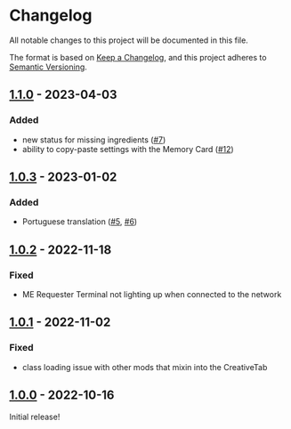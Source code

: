 # Changelog

All notable changes to this project will be documented in this file.

The format is based on [Keep a Changelog],
and this project adheres to [Semantic Versioning].

## [1.1.0] - 2023-04-03

### Added
- new status for missing ingredients ([#7])
- ability to copy-paste settings with the Memory Card ([#12])

<!-- Links -->
[#7]: https://github.com/AlmostReliable/merequester/issues/7
[#12]: https://github.com/AlmostReliable/merequester/issues/12

## [1.0.3] - 2023-01-02

### Added
- Portuguese translation ([#5], [#6])

<!-- Links -->
[#5]: https://github.com/AlmostReliable/merequester/pull/5
[#6]: https://github.com/AlmostReliable/merequester/pull/6

## [1.0.2] - 2022-11-18

### Fixed
- ME Requester Terminal not lighting up when connected to the network

## [1.0.1] - 2022-11-02

### Fixed
- class loading issue with other mods that mixin into the CreativeTab

## [1.0.0] - 2022-10-16

Initial release!

<!-- Links -->
[keep a changelog]: https://keepachangelog.com/en/1.0.0/
[semantic versioning]: https://semver.org/spec/v2.0.0.html

<!-- Versions -->
[1.1.0]: https://github.com/AlmostReliable/merequester/releases/tag/v1.19-forge-1.1.0
[1.0.3]: https://github.com/AlmostReliable/merequester/releases/tag/v1.19-forge-1.0.3
[1.0.2]: https://github.com/AlmostReliable/merequester/releases/tag/v1.19-forge-1.0.2
[1.0.1]: https://github.com/AlmostReliable/merequester/releases/tag/v1.19-forge-1.0.1
[1.0.0]: https://github.com/AlmostReliable/merequester/releases/tag/v1.19-forge-1.0.0
